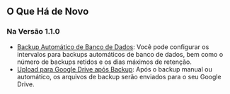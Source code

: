 
## O Que Há de Novo

### Na Versão 1.1.0
* [Backup Automático de Banco de Dados](https://youtube.com/shorts/dWePWDncx0k): Você pode configurar os intervalos para backups automáticos de banco de dados, bem como o número de backups retidos e os dias máximos de retenção.
* [Upload para Google Drive após Backup](https://youtu.be/hOJdtKElLuw): Após o backup manual ou automático, os arquivos de backup serão enviados para o seu Google Drive.
